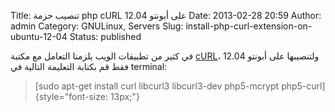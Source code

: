 Title: تنصيب حزمة php cURL على أبونتو 12.04
Date: 2013-02-28 20:59
Author: admin
Category: GNULinux, Servers
Slug: install-php-curl-extension-on-ubuntu-12-04
Status: published

في كثير من تطبيقات الويب يلزمنا التعامل مع مكتبة [cURL](http://curl.haxx.se/docs/faq.html#What_is_cURL)، ولتنصيبها على أبونتو 12.04 فقط قم بكتابة التعليمة التالية في terminal:

> [sudo apt-get install curl libcurl3 libcurl3-dev php5-mcrypt php5-curl]{style="font-size: 13px;"}

 

